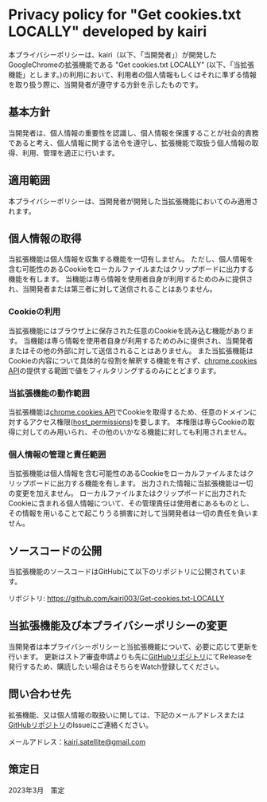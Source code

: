# Privacy policy for "Get cookies.txt LOCALLY" developed by kairi

本プライバシーポリシーは、kairi（以下、「当開発者」）が開発したGoogleChromeの拡張機能である "Get cookies.txt LOCALLY" (以下、「当拡張機能」とします。)の利用において、利用者の個人情報もしくはそれに準ずる情報を取り扱う際に、当開発者が遵守する方針を示したものです。

## 基本方針
当開発者は、個人情報の重要性を認識し、個人情報を保護することが社会的責務であると考え、個人情報に関する法令を遵守し、拡張機能で取扱う個人情報の取得、利用、管理を適正に行います。

## 適用範囲
本プライバシーポリシーは、当開発者が開発した当拡張機能においてのみ適用されます。

## 個人情報の取得
当拡張機能は個人情報を収集する機能を一切有しません。
ただし、個人情報を含む可能性のあるCookieをローカルファイルまたはクリップボードに出力する機能を有します。
当機能は専ら情報を使用者自身が利用するためのみに提供され、当開発者または第三者に対して送信されることはありません。

### Cookieの利用
当拡張機能にはブラウザ上に保存された任意のCookieを読み込む機能があります。
当機能は専ら情報を使用者自身が利用するためのみに提供され、当開発者またはその他の外部に対して送信されることはありません。
また当拡張機能はCookieの内容について具体的な役割を解釈する機能を有さず、[chrome.cookies API](https://developer.chrome.com/docs/extensions/reference/cookies/)の提供する範囲で値をフィルタリングするのみにとどまります。

### 当拡張機能の動作範囲
当拡張機能は[chrome.cookies API](https://developer.chrome.com/docs/extensions/reference/cookies/)でCookieを取得するため、任意のドメインに対するアクセス権限([host_permissions](https://developer.chrome.com/docs/extensions/mv3/declare_permissions/))を要します。
本権限は専らCookieの取得に対してのみ用いられ、その他のいかなる機能に対しても利用されません。

### 個人情報の管理と責任範囲
当拡張機能は個人情報を含む可能性のあるCookieをローカルファイルまたはクリップボードに出力する機能を有します。
出力された情報に当拡張機能は一切の変更を加えません。
ローカルファイルまたはクリップボードに出力されたCookieに含まれる個人情報について、その管理責任は使用者にあるものとし、その情報を用いることで起こりうる損害に対して当開発者は一切の責任を負いません。

## ソースコードの公開
当拡張機能のソースコードはGitHubにて以下のリポジトリに公開されています。

リポジトリ: https://github.com/kairi003/Get-cookies.txt-LOCALLY

## 当拡張機能及び本プライバシーポリシーの変更
当開発者は本プライバシーポリシーと当拡張機能について、必要に応じて更新を行います。
更新はストア審査申請よりも先に[GitHubリポジトリ](https://github.com/kairi003/Get-cookies.txt-LOCALLY)にてReleaseを発行するため、購読したい場合はそちらをWatch登録してください。

## 問い合わせ先
拡張機能、又は個人情報の取扱いに関しては、下記のメールアドレスまたは[GitHubリポジトリ](https://github.com/kairi003/Get-cookies.txt-LOCALLY)のIssueにご連絡ください。

メールアドレス：kairi.satellite@gmail.com

## 策定日
2023年3月　策定  